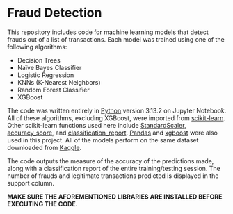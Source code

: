 # Fraud Detection
This repository includes code for machine learning models that detect frauds out of a list of transactions. Each model was trained using one of the following algorithms:

- Decision Trees
- Naïve Bayes Classifier
- Logistic Regression
- KNNs (K-Nearest Neighbors)
- Random Forest Classifier
- XGBoost

The code was written entirely in [Python](https://python.org) version 3.13.2 on Jupyter Notebook. All of these algorithms, excluding XGBoost, were imported from [scikit-learn](https://www.scikit-learn.org). Other scikit-learn functions used here include [StandardScaler](https://scikit-learn.org/stable/modules/generated/sklearn.preprocessing.StandardScaler.html), [accuracy_score](https://scikit-learn.org/stable/modules/generated/sklearn.metrics.accuracy_score.html), and [classification_report](https://scikit-learn.org/stable/modules/generated/sklearn.metrics.classification_report.html). [Pandas](https://pandas.pydata.org/) and [xgboost](https://xgboost.ai) were also used in this project. All of the models perform on the same dataset downloaded from [Kaggle](https://www.kaggle.com).

The code outputs the measure of the accuracy of the predictions made, along with a classification report of the entire training/testing session. The number of frauds and legitimate transactions predicted is displayed in the support column.

**MAKE SURE THE AFOREMENTIONED LIBRARIES ARE INSTALLED BEFORE EXECUTING THE CODE.**
